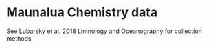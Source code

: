 # Maunalua Chemistry data

See Lubarsky et al. 2018 Limnology and Oceanography for collection methods
